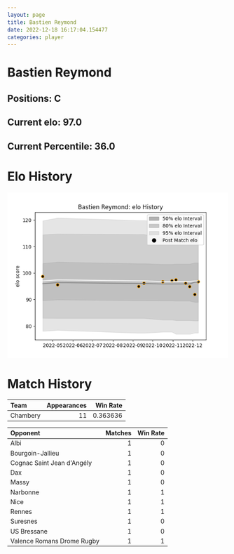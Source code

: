 ```yaml
---  
layout: page  
title: Bastien Reymond  
date: 2022-12-18 16:17:04.154477  
categories: player  
---
```

# Bastien Reymond

## Positions: C

## Current elo: 97.0

## Current Percentile: 36.0

# Elo History


![elo history](history_BastienReymond.png)
# Match History


| Team     |   Appearances |   Win Rate |
|:---------|--------------:|-----------:|
| Chambery |            11 |   0.363636 |

| Opponent                   |   Matches |   Win Rate |
|:---------------------------|----------:|-----------:|
| Albi                       |         1 |          0 |
| Bourgoin-Jallieu           |         1 |          0 |
| Cognac Saint Jean d'Angély |         1 |          0 |
| Dax                        |         1 |          0 |
| Massy                      |         1 |          0 |
| Narbonne                   |         1 |          1 |
| Nice                       |         1 |          1 |
| Rennes                     |         1 |          1 |
| Suresnes                   |         1 |          0 |
| US Bressane                |         1 |          0 |
| Valence Romans Drome Rugby |         1 |          1 |